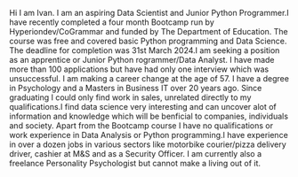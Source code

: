Hi I am Ivan. I am an aspiring Data Scientist and Junior Python Programmer.I have recently completed a four month Bootcamp run by
Hyperiondev/CoGrammar and funded by The Department of Education. The course was free and covered basic Python programming and Data Science.
The deadline for completion was 31st March 2024.I am seeking a position as an apprentice or Junior Python rogrammer/Data Analyst.
I have made more than 100 applications but have had only one interview which was unsuccessful. I am making a career change at the age of 57.
I have a degree in Psychology and a Masters in Business IT over 20 years ago. Since graduating I could only find work in sales, unrelated 
directly to my qualifications.I find data science very interesting and can uncover alot of information and knowledge which will be benficial
to companies, individuals and society. Apart from the Bootcamp course I have no qualifications or work experience in Data Analysis or Python
programming.I have experience in over a dozen jobs in various sectors like motorbike courier/pizza delivery driver, cashier at M&S and as a
Security Officer. I am currently also a freelance Personality Psychologist but cannot make a living out of it.

<!---
IvanJudeRodrigues/IvanJudeRodrigues is a ✨ special ✨ repository because its `README.md` (this file) appears on your GitHub profile.
You can click the Preview link to take a look at your changes.
--->
